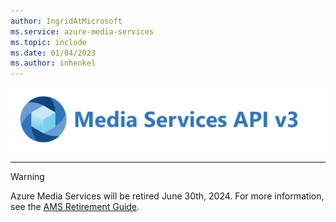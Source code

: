 ```yaml
---
author: IngridAtMicrosoft
ms.service: azure-media-services
ms.topic: include
ms.date: 01/04/2023
ms.author: inhenkel
---
```


![Media Services logo v3](../media/media-services-api-logo/azure-media-services-logo-v3.svg)<br/><hr color="#5ea0ef" size="10">

>[!WARNING]
> Azure Media Services will be retired June 30th, 2024. For more information, see the [AMS Retirement Guide](../azure-media-services-retirement.md).
